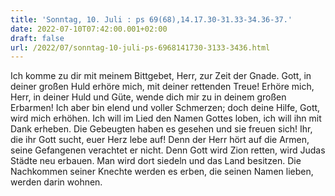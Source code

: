 ```yaml
---
title: 'Sonntag, 10. Juli : ps 69(68),14.17.30-31.33-34.36-37.'
date: 2022-07-10T07:42:00.001+02:00
draft: false
url: /2022/07/sonntag-10-juli-ps-6968141730-3133-3436.html
---
```


Ich komme zu dir mit meinem Bittgebet, Herr, zur Zeit der Gnade. Gott, in deiner großen Huld erhöre mich, mit deiner rettenden Treue! Erhöre mich, Herr, in deiner Huld und Güte, wende dich mir zu in deinem großen Erbarmen! Ich aber bin elend und voller Schmerzen; doch deine Hilfe, Gott, wird mich erhöhen. Ich will im Lied den Namen Gottes loben, ich will ihn mit Dank erheben. Die Gebeugten haben es gesehen und sie freuen sich! Ihr, die ihr Gott sucht, euer Herz lebe auf! Denn der Herr hört auf die Armen, seine Gefangenen verachtet er nicht. Denn Gott wird Zion retten, wird Judas Städte neu erbauen. Man wird dort siedeln und das Land besitzen. Die Nachkommen seiner Knechte werden es erben, die seinen Namen lieben, werden darin wohnen.